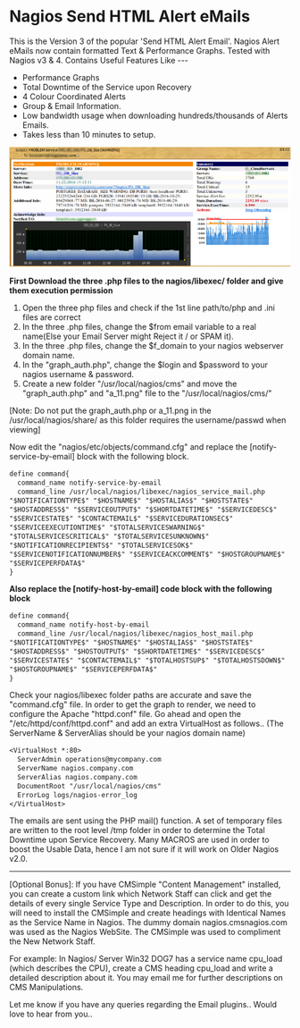 # Nagios Send HTML Alert eMails

This is the Version 3 of the popular 'Send HTML Alert Email'. Nagios Alert eMails now contain formatted Text & Performance Graphs. Tested with Nagios v3 & 4.
Contains Useful Features Like ---
* Performance Graphs
* Total Downtime of the Service upon Recovery
* 4 Colour Coordinated Alerts
* Group & Email Information.
* Low bandwidth usage when downloading hundreds/thousands of Alerts Emails.
* Takes less than 10 minutes to setup.

![alt text](plugins/Screenshot1.png "Nagios Alert eMail")


**First Download the three .php files to the nagios/libexec/ folder and give them execution permission**

1. Open the three php files and check if the 1st line path/to/php and .ini files are correct
2. In the three .php files, change the $from email variable to a real name(Else your Email Server might Reject it / or SPAM it).
3. In the three .php files, change the $f_domain to your nagios webserver domain name.
4. In the "graph_auth.php", change the $login and $password to your nagios username & password.
5. Create a new folder "/usr/local/nagios/cms" and move the "graph_auth.php" and "a_11.png" file to the "/usr/local/nagios/cms/"

[Note: Do not put the graph_auth.php or a_11.png in the /usr/local/nagios/share/ as this folder requires the username/passwd when viewing]

Now edit the "nagios/etc/objects/command.cfg" and replace the [notify-service-by-email] block with the following block.
```
define command{
  command_name notify-service-by-email
  command_line /usr/local/nagios/libexec/nagios_service_mail.php "$NOTIFICATIONTYPE$" "$HOSTNAME$" "$HOSTALIAS$" "$HOSTSTATE$" "$HOSTADDRESS$" "$SERVICEOUTPUT$" "$SHORTDATETIME$" "$SERVICEDESC$" "$SERVICESTATE$" "$CONTACTEMAIL$" "$SERVICEDURATIONSEC$" "$SERVICEEXECUTIONTIME$" "$TOTALSERVICESWARNING$" "$TOTALSERVICESCRITICAL$" "$TOTALSERVICESUNKNOWN$" "$NOTIFICATIONRECIPIENTS$" "$TOTALSERVICESOK$" "$SERVICENOTIFICATIONNUMBER$" "$SERVICEACKCOMMENT$" "$HOSTGROUPNAME$" "$SERVICEPERFDATA$"
}
```

**Also replace the [notify-host-by-email] code block with the following block**

```
define command{
  command_name notify-host-by-email
  command_line /usr/local/nagios/libexec/nagios_host_mail.php "$NOTIFICATIONTYPE$" "$HOSTNAME$" "$HOSTALIAS$" "$HOSTSTATE$" "$HOSTADDRESS$" "$HOSTOUTPUT$" "$SHORTDATETIME$" "$SERVICEDESC$" "$SERVICESTATE$" "$CONTACTEMAIL$" "$TOTALHOSTSUP$" "$TOTALHOSTSDOWN$" "$HOSTGROUPNAME$" "$SERVICEPERFDATA$"
}
```

Check your nagios/libexec folder paths are accurate and save the "command.cfg" file.
In order to get the graph to render, we need to configure the Apache "httpd.conf" file. Go ahead and open the "/etc/httpd/conf/httpd.conf" and add an extra VirtualHost as follows.. (The ServerName & ServerAlias should be your nagios domain name)

```
<VirtualHost *:80>
  ServerAdmin operations@mycompany.com
  ServerName nagios.company.com
  ServerAlias nagios.company.com
  DocumentRoot "/usr/local/nagios/cms"
  ErrorLog logs/nagios-error_log
</VirtualHost>
```

The emails are sent using the PHP mail() function. A set of temporary files are written to the root level /tmp folder in order to determine the Total Downtime upon Service Recovery. Many MACROS are used in order to boost the Usable Data, hence I am not sure if it will work on Older Nagios v2.0.

---

[Optional Bonus]: If you have CMSimple "Content Management" installed, you can create a custom link which Network Staff can click and get the details of every single Service Type and Description. In order to do this, you will need to install the CMSimple and create headings with Identical Names as the Service Name in Nagios. The dummy domain nagios.cmsnagios.com was used as the Nagios WebSite. The CMSimple was used to compliment the New Network Staff.

For example: In Nagios/ Server Win32 DOG7 has a service name cpu_load (which describes the CPU), create a CMS heading cpu_load and write a detailed description about it.
You may email me for further descriptions on CMS Manipulations.

Let me know if you have any queries regarding the Email plugins.. Would love to hear from you.. 

